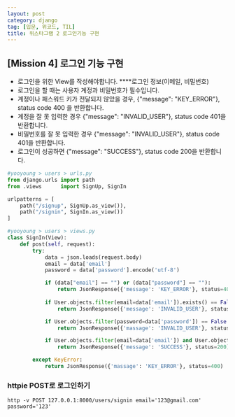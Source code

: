 ```yaml
---
layout: post
category: django
tag: [입문, 위코드, TIL]
title: 위스타그램 2 로그인기능 구현
---
```


## [Mission 4] 로그인 기능 구현

- 로그인을 위한 View를 작성해야합니다. ****로그인 정보(이메일, 비밀번호)
- 로그인을 할 때는 사용자 계정과 비밀번호가 필수입니다.
- 계정이나 패스워드 키가 전달되지 않았을 경우, {"message": "KEY_ERROR"}, status code 400 을 반환합니다.
- 계정을 잘 못 입력한 경우 {"message": "INVALID_USER"}, status code 401을 반환합니다.
- 비밀번호를 잘 못 입력한 경우 {"message": "INVALID_USER"}, status code 401을 반환합니다.
- 로그인이 성공하면 {"message": "SUCCESS"}, status code 200을 반환합니다.

```python
#yooyoung > users > urls.py
from django.urls import path
from .views      import SignUp, SignIn

urlpatterns = [
    path("/signup", SignUp.as_view()),
    path("/signin", SignIn.as_view())
]
```

```python
#yooyoung > users > views.py
class SignIn(View):
    def post(self, request):
        try:
            data = json.loads(request.body)
            email = data['email']
            password = data['password'].encode('utf-8')

            if (data["email"] == "") or (data["password"] == ""):
                return JsonResponse({'message': 'KEY_ERROR'}, status=400)
            
            if User.objects.filter(email=data['email']).exists() == False:
                return JsonResponse({'message': 'INVALID_USER'}, status=401)

            if User.objects.filter(password=data['password']) == False:
                return JsonResponse({'massage': 'INVALID_USER'}, status=401)

            if User.objects.filter(email=data['email']) and User.objects.filter(password=data['password']):
                return JsonResponse({'message': 'SUCCESS'}, status=200)

        except KeyError:
            return JsonResponse({'massage': 'KEY_ERROR'}, status=400)
```

### httpie POST로 로그인하기
```
http -v POST 127.0.0.1:8000/users/signin email='123@gmail.com' password='123'
```